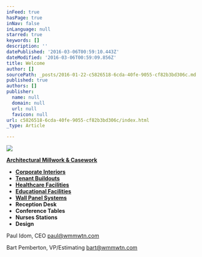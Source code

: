 ```yaml
---
inFeed: true
hasPage: true
inNav: false
inLanguage: null
starred: true
keywords: []
description: ''
datePublished: '2016-03-06T00:59:10.443Z'
dateModified: '2016-03-06T00:59:09.856Z'
title: Welcome
author: []
sourcePath: _posts/2016-01-22-c5826518-6cda-40fe-9055-cf82b3bd306c.md
published: true
authors: []
publisher:
  name: null
  domain: null
  url: null
  favicon: null
url: c5826518-6cda-40fe-9055-cf82b3bd306c/index.html
_type: Article

---
```

![](https://s3-us-west-2.amazonaws.com/the-grid-img/p/c0a9af4803d7c28ae410b05dc12e430395a8ca62.png)

[**Architectural Millwork & Casework**][0]

* **[Corporate Interiors][0]**
* **[Tenant Buildouts][0]**
* **[Healthcare Facilities][0]**
* **[Educational Facilities][0]**
* **[Wall Panel Systems][0]**
* **Reception Desk**
* **Conference Tables**
* **Nurses Stations**
* **Design**

Paul Idom, CEO       paul@wmmwtn.com                                               

Bart Pemberton, VP/Estimating        bart@wmmwtn.com

[0]: null